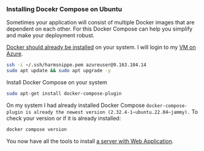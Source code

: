 ### Installing Docekr Compose on Ubuntu

Sometimes your application will consist of multiple Docker images that are dependent on each other. For this Docker Compose can help you simplify and make your deployment robust. 

[Docker should already be installed](./Docker_on_Ubuntu.md) on your system. I will login to my [VM on Azure](./README.md).

```bash
ssh -i ~/.ssh/harmsnippe.pem azureuser@9.163.104.14
sudo apt update && sudo apt upgrade -y
```

Install Docker Compose on your system

``` bash
sudo apt-get install docker-compose-plugin
```

On my system I had already installed Docker Compose `docker-compose-plugin is already the newest version (2.32.4-1~ubuntu.22.04~jammy).` To check your version or if it is already installed:

```bash
docker compose version
```

You now have all the tools to install [a server with Web Application](../ServerMetWebApplicatie/log_Opzetten_van_Server_en_Webapplicatie.md). 